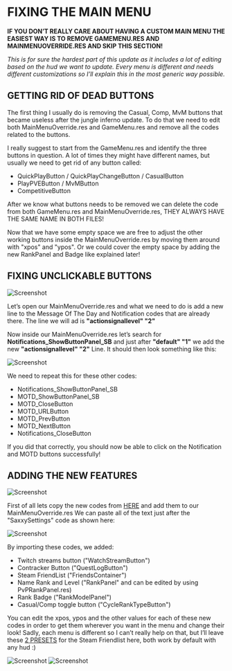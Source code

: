 # FIXING THE MAIN MENU

**IF YOU DON’T REALLY CARE ABOUT HAVING A CUSTOM MAIN MENU THE EASIEST WAY IS TO REMOVE GAMEMENU.RES AND MAINMENUOVERRIDE.RES AND SKIP THIS SECTION!**

*This is for sure the hardest part of this update as it includes a lot of editing based on the hud we want to update. Every menu is different and needs different customizations so I’ll explain this in the most generic way possible.*

## GETTING RID OF DEAD BUTTONS

The first thing I usually do is removing the Casual, Comp, MvM buttons that became useless after the jungle inferno update.
To do that we need to edit both MainMenuOverride.res and GameMenu.res and remove all the codes related to the buttons.

I really suggest to start from the GameMenu.res and identify the three buttons in question.
A lot of times they might have different names, but usually we need to get rid of any button called:

* QuickPlayButton / QuickPlayChangeButton / CasualButton
* PlayPVEButton / MvMButton
* CompetitiveButton

After we know what buttons needs to be removed we can delete the code from both GameMenu.res and MainMenuOverride.res, THEY ALWAYS HAVE THE SAME NAME IN BOTH FILES!

Now that we have some empty space we are free to adjust the other working buttons inside the MainMenuOverride.res by moving them around with "xpos" and "ypos".
Or we could cover the empty space by adding the new RankPanel and Badge like explained later!

## FIXING UNCLICKABLE BUTTONS

![Screenshot](https://raw.githubusercontent.com/Hypnootize/Huds-Update-Guide/master/Images/Broken_Button.png)

Let’s open our MainMenuOverride.res and what we need to do is add a new line to the Message Of The Day and Notification codes that are already there.
The line we will ad is **"actionsignallevel" "2"**

Now inside our MainMenuOverride.res let’s search for **Notifications_ShowButtonPanel_SB** and just after **"default" "1"** we add the new **"actionsignallevel" "2"** Line.
It should then look something like this:

![Screenshot](https://raw.githubusercontent.com/Hypnootize/Huds-Update-Guide/master/Images/Fixing_Buttons.png)

We need to repeat this for these other codes:

* Notifications_ShowButtonPanel_SB
* MOTD_ShowButtonPanel_SB
* MOTD_CloseButton
* MOTD_URLButton
* MOTD_PrevButton
* MOTD_NextButton
* Notifications_CloseButton

If you did that correctly, you should now be able to click on the Notification and MOTD buttons successfully!

## ADDING THE NEW FEATURES

![Screenshot](https://raw.githubusercontent.com/Hypnootize/Huds-Update-Guide/master/Images/Badge.png)

First of all lets copy the new codes from [HERE](https://raw.githubusercontent.com/Hypnootize/Huds-Update-Guide/master/Files/%5BMainMenuOverride%5D%20Additions.txt) and add them to our MainMenuOverride.res
We can paste all of the text just after the "SaxxySettings" code as shown here:

![Screenshot](https://raw.githubusercontent.com/Hypnootize/Huds-Update-Guide/master/Images/Menu_Codes.png)

By importing these codes, we added:

* Twitch streams button ("WatchStreamButton")
* Contracker Button ("QuestLogButton")
* Steam FriendList ("FriendsContainer")
* Name Rank and Level ("RankPanel" and can be edited by using PvPRankPanel.res)
* Rank Badge ("RankModelPanel")
* Casual/Comp toggle button ("CycleRankTypeButton")

You can edit the xpos, ypos and the other values for each of these new codes in order to get them wherever you want in the menu and change their look!
Sadly, each menu is different so I can’t really help on that, but I’ll leave these [2 PRESETS](https://raw.githubusercontent.com/Hypnootize/Huds-Update-Guide/master/Files/%5BMainMenuOverride%5D%20Friend%20Panel%20Presets.txt) for the Steam Friendlist here, both work by default with any hud :)

![Screenshot](https://raw.githubusercontent.com/Hypnootize/Huds-Update-Guide/master/Images/Friends_Right.png)
![Screenshot](https://raw.githubusercontent.com/Hypnootize/Huds-Update-Guide/master/Images/Friends_Bottom_Right.png)
